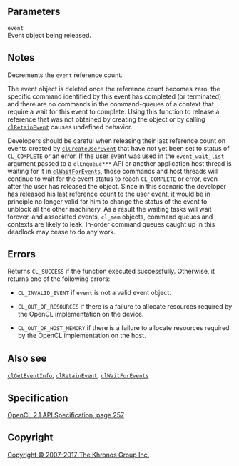 Parameters
----------

`event`  
Event object being released.

Notes
-----

Decrements the `event` reference count.

The event object is deleted once the reference count becomes zero, the
specific command identified by this event has completed (or terminated)
and there are no commands in the command-queues of a context that
require a wait for this event to complete. Using this function to
release a reference that was not obtained by creating the object or by
calling [`clRetainEvent`](clRetainEvent.html) causes undefined behavior.

Developers should be careful when releasing their last reference count
on events created by [`clCreateUserEvent`](clCreateUserEvent.html) that
have not yet been set to status of `CL_COMPLETE` or an error. If the
user event was used in the `event_wait_list` argument passed to a
`clEnqueue***` API or another application host thread is waiting for it
in [`clWaitForEvents`](clWaitForEvents.html), those commands and host
threads will continue to wait for the event status to reach
`CL_COMPLETE` or error, even after the user has released the object.
Since in this scenario the developer has released his last reference
count to the user event, it would be in principle no longer valid for
him to change the status of the event to unblock all the other
machinery. As a result the waiting tasks will wait forever, and
associated events, `cl_mem` objects, command queues and contexts are
likely to leak. In-order command queues caught up in this deadlock may
cease to do any work.

Errors
------

Returns `CL_SUCCESS` if the function executed successfully. Otherwise,
it returns one of the following errors:

-   `CL_INVALID_EVENT` if `event` is not a valid event object.

-   `CL_OUT_OF_RESOURCES` if there is a failure to allocate resources
    required by the OpenCL implementation on the device.

-   `CL_OUT_OF_HOST_MEMORY` if there is a failure to allocate resources
    required by the OpenCL implementation on the host.

Also see
--------

[`clGetEventInfo`](clGetEventInfo.html),
[`clRetainEvent`](clRetainEvent.html),
[`clWaitForEvents`](clWaitForEvents.html)

Specification
-------------

[OpenCL 2.1 API Specification, page
257](https://www.khronos.org/registry/cl/specs/opencl-2.1.pdf#page=257)

Copyright
---------

[Copyright © 2007-2017 The Khronos Group Inc.](copyright.html)
